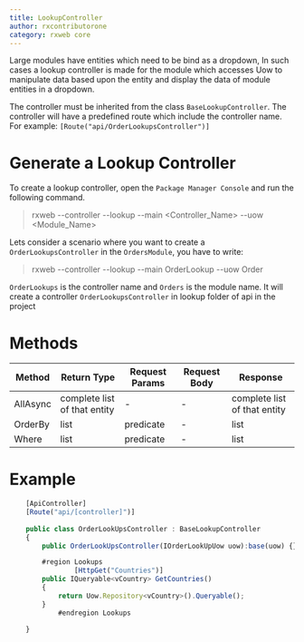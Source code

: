 ```yaml
---
title: LookupController
author: rxcontributorone
category: rxweb core
---
```


Large modules have entities which need to be bind as a dropdown, In such cases a lookup controller is made for the module which accesses Uow to manipulate data based upon the entity and display the data of module entities in a dropdown.  

The controller must be inherited from the class `BaseLookupController`. The controller will have a predefined route which include the controller name. For example: `[Route("api/OrderLookupsController")]` 

# Generate a Lookup Controller

To create a lookup controller, open the `Package Manager Console` and run the following command.

> rxweb --controller --lookup --main <Controller_Name> --uow <Module_Name>

Lets consider a scenario where you want to create a `OrderLookupsController` in the `OrdersModule`, you have to write:

> rxweb --controller --lookup --main OrderLookup --uow Order

`OrderLookups` is the controller name and `Orders` is the module name. It will create a controller `OrderLookupsController` in lookup folder of api in the project

# Methods

| Method | Return Type | Request Params | Request Body | Response|
| ----------- | ----------- | ----------- | ----------- | ----------- | 
| AllAsync | complete list of that entity | - | - | complete list of that entity |
| OrderBy | list | predicate | - | list |
| Where | list | predicate |-| list |

# Example

```js
    [ApiController]
    [Route("api/[controller]")]
	
	public class OrderLookUpsController : BaseLookupController
    {
        public OrderLookUpsController(IOrderLookUpUow uow):base(uow) {}

        #region Lookups
        		[HttpGet("Countries")]
		public IQueryable<vCountry> GetCountries()
		{
			return Uow.Repository<vCountry>().Queryable();
		}
            #endregion Lookups

    }

```